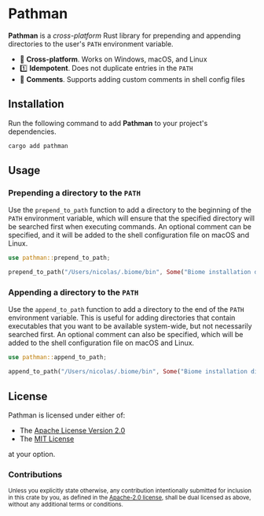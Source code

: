 # Pathman

**Pathman** is a _cross-platform_ Rust library for prepending and appending
directories to the user's `PATH` environment variable.

- 🚀 **Cross-platform**. Works on Windows, macOS, and Linux
- 1️⃣ **Idempotent**. Does not duplicate entries in the `PATH`
- 💬 **Comments**. Supports adding custom comments in shell config files

## Installation

Run the following command to add **Pathman** to your project's dependencies.

```bash
cargo add pathman
```

## Usage

### Prepending a directory to the `PATH`

Use the `prepend_to_path` function to add a directory to the beginning of the 
`PATH` environment variable, which will ensure that the specified directory
will be searched first when executing commands. An optional comment can be
specified, and it will be added to the shell configuration file on macOS and
Linux.

```rust
use pathman::prepend_to_path;

prepend_to_path("/Users/nicolas/.biome/bin", Some("Biome installation directory"));
```

### Appending a directory to the `PATH`

Use the `append_to_path` function to add a directory to the end of the
`PATH` environment variable. This is useful for adding directories that contain
executables that you want to be available system-wide, but not necessarily
searched first. An optional comment can also be specified, which will be added 
to the shell configuration file on macOS and Linux.

```rust
use pathman::append_to_path;

append_to_path("/Users/nicolas/.biome/bin", Some("Biome installation directory"));
```

## License

Pathman is licensed under either of:

- The [Apache License Version 2.0](LICENSE-APACHE)
- The [MIT License](LICENSE-MIT)

at your option.

### Contributions

<small>Unless you explicitly state otherwise, any contribution intentionally submitted for
inclusion in this crate by you, as defined in the [Apache-2.0 license](LICENSE-APACHE),
shall be dual licensed as above, without any additional terms or conditions.</small>